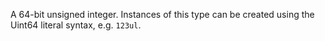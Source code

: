 A 64-bit unsigned integer. Instances of this type can be created using the Uint64 literal syntax, e.g. `123ul`.
